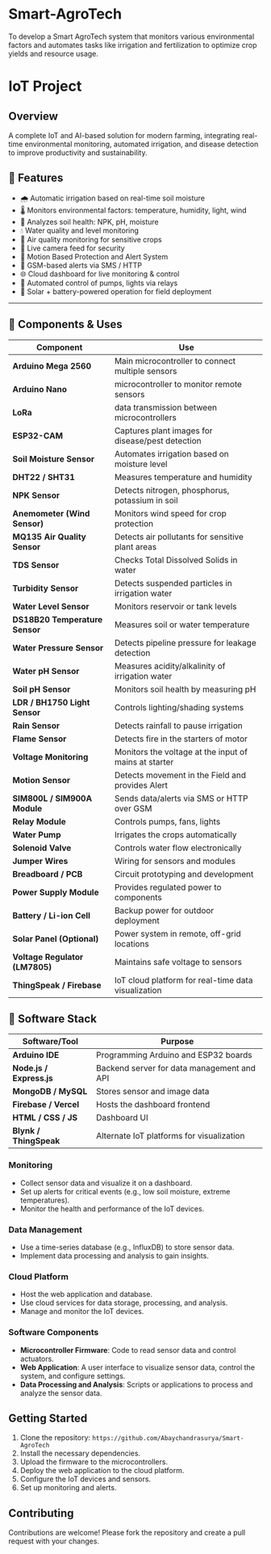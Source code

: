 # Smart-AgroTech
To develop a Smart AgroTech system that monitors various environmental factors and automates tasks like irrigation and fertilization to optimize crop yields and resource usage.

# IoT Project

## Overview
A complete IoT and AI-based solution for modern farming, integrating real-time environmental monitoring, automated irrigation, and disease detection to improve productivity and sustainability.

## 🚀 Features

- 🌧️ Automatic irrigation based on real-time soil moisture
- 🌡️ Monitors environmental factors: temperature, humidity, light, wind
- 🧪 Analyzes soil health: NPK, pH, moisture
- 💧 Water quality and level monitoring
- 💨 Air quality monitoring for sensitive crops
- 🤖 Live camera feed for security
- 🚷 Motion Based Protection and Alert System
- 📲 GSM-based alerts via SMS / HTTP
- 🌐 Cloud dashboard for live monitoring & control
- 🔌 Automated control of pumps, lights via relays
- 🔋 Solar + battery-powered operation for field deployment

---

## 🧰 Components & Uses

| **Component**                  | **Use**                                                                 |
|-------------------------------|--------------------------------------------------------------------------|
| **Arduino Mega 2560**         | Main microcontroller to connect multiple sensors                        |
| **Arduino Nano**              | microcontroller to monitor remote sensors                               |
| **LoRa**                      | data transmission between microcontrollers                              |
| **ESP32-CAM**                 | Captures plant images for disease/pest detection                        |
| **Soil Moisture Sensor**      | Automates irrigation based on moisture level                            |
| **DHT22 / SHT31**             | Measures temperature and humidity                                       |
| **NPK Sensor**                | Detects nitrogen, phosphorus, potassium in soil                         |
| **Anemometer (Wind Sensor)**  | Monitors wind speed for crop protection                                 |
| **MQ135 Air Quality Sensor**  | Detects air pollutants for sensitive plant areas                        |
| **TDS Sensor**                | Checks Total Dissolved Solids in water                                  |
| **Turbidity Sensor**          | Detects suspended particles in irrigation water                         |
| **Water Level Sensor**        | Monitors reservoir or tank levels                                       |
| **DS18B20 Temperature Sensor**| Measures soil or water temperature                                      |
| **Water Pressure Sensor**     | Detects pipeline pressure for leakage detection                         |
| **Water pH Sensor**           | Measures acidity/alkalinity of irrigation water                         |
| **Soil pH Sensor**            | Monitors soil health by measuring pH                                    |
| **LDR / BH1750 Light Sensor** | Controls lighting/shading systems                                       |
| **Rain Sensor**               | Detects rainfall to pause irrigation                                    |
| **Flame Sensor**              | Detects fire in the starters of motor                                   |
| **Voltage Monitoring**        | Monitors the voltage at the input of mains at starter                   |
| **Motion Sensor**             | Detects movement in the Field and provides Alert                        |
| **SIM800L / SIM900A Module**  | Sends data/alerts via SMS or HTTP over GSM                              |
| **Relay Module**              | Controls pumps, fans, lights                                            |
| **Water Pump**                | Irrigates the crops automatically                                       |
| **Solenoid Valve**            | Controls water flow electronically                                      |
| **Jumper Wires**              | Wiring for sensors and modules                                          |
| **Breadboard / PCB**          | Circuit prototyping and development                                     |
| **Power Supply Module**       | Provides regulated power to components                                  |
| **Battery / Li-ion Cell**     | Backup power for outdoor deployment                                     |
| **Solar Panel (Optional)**    | Power system in remote, off-grid locations                              |
| **Voltage Regulator (LM7805)**| Maintains safe voltage to sensors                                       |
| **ThingSpeak / Firebase**     | IoT cloud platform for real-time data visualization                     |

## 🧠 Software Stack

| **Software/Tool**       | **Purpose**                                        |
|-------------------------|----------------------------------------------------|
| **Arduino IDE**         | Programming Arduino and ESP32 boards              |
| **Node.js / Express.js**| Backend server for data management and API        |
| **MongoDB / MySQL**     | Stores sensor and image data                      |
| **Firebase / Vercel**   | Hosts the dashboard frontend                      |
| **HTML / CSS / JS**     | Dashboard UI                                      |
| **Blynk / ThingSpeak**  | Alternate IoT platforms for visualization         |


### Monitoring
- Collect sensor data and visualize it on a dashboard.
- Set up alerts for critical events (e.g., low soil moisture, extreme temperatures).
- Monitor the health and performance of the IoT devices.

### Data Management
- Use a time-series database (e.g., InfluxDB) to store sensor data.
- Implement data processing and analysis to gain insights.

### Cloud Platform
- Host the web application and database.
- Use cloud services for data storage, processing, and analysis.
- Manage and monitor the IoT devices.

### Software Components
- **Microcontroller Firmware**: Code to read sensor data and control actuators.
- **Web Application**: A user interface to visualize sensor data, control the system, and configure settings.
- **Data Processing and Analysis**: Scripts or applications to process and analyze the sensor data.

## Getting Started
1. Clone the repository: `https://github.com/Abaychandrasurya/Smart-AgroTech`
2. Install the necessary dependencies.
3. Upload the firmware to the microcontrollers.
4. Deploy the web application to the cloud platform.
5. Configure the IoT devices and sensors.
6. Set up monitoring and alerts.

## Contributing
Contributions are welcome! Please fork the repository and create a pull request with your changes.

